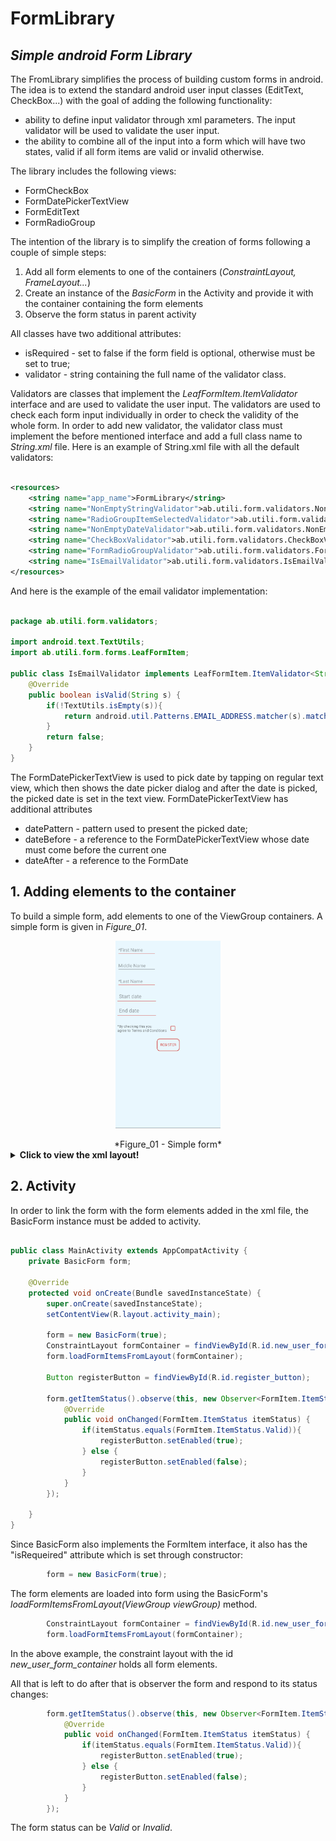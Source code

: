 # FormLibrary
## _Simple android Form Library_

The FromLibrary simplifies the process of building custom forms in android. The idea is to extend the standard android user input classes (EditText, CheckBox...) with the goal of adding the following functionality:

- ability to define input validator through xml parameters. The input validator will be used to validate the user input.
- the ability to combine all of the input into a form which will have two states, valid if all form items are valid or invalid otherwise.


The library includes the following views:

- FormCheckBox
- FormDatePickerTextView
- FormEditText
- FormRadioGroup

The intention of the library is to simplify the creation of forms following a couple of simple steps:

1. Add all form elements to one of the containers (_ConstraintLayout, FrameLayout..._)
2. Create an instance of the _BasicForm_ in the Activity and provide it with the container containing the form elements
3. Observe the form status in parent activity


All classes have two additional attributes:

- isRequired - set to false if the form field is optional, otherwise must be set to true;
- validator - string containing the full name of the validator class.

Validators are classes that implement the *LeafFormItem.ItemValidator<T>* interface and are used to validate the user input. The validators are used to check each form input individually in order to check the validity of the whole form. In order to add new validator, the validator class must implement the before mentioned interface and add a full class name to *String.xml* file. Here is an example of String.xml file with all the default validators:

```xml

<resources>
    <string name="app_name">FormLibrary</string>
    <string name="NonEmptyStringValidator">ab.utili.form.validators.NonEmptyStringValidator</string>
    <string name="RadioGroupItemSelectedValidator">ab.utili.form.validators.RadioGroupValueSelectedValidator</string>
    <string name="NonEmptyDateValidator">ab.utili.form.validators.NonEmptyDateValidator</string>
    <string name="CheckBoxValidator">ab.utili.form.validators.CheckBoxValidator</string>
    <string name="FormRadioGroupValidator">ab.utili.form.validators.FormRadioGroupValidator</string>
    <string name="IsEmailValidator">ab.utili.form.validators.IsEmailValidator</string>
</resources>

```

And here is the example of the email validator implementation:

```java

package ab.utili.form.validators;

import android.text.TextUtils;
import ab.utili.form.forms.LeafFormItem;

public class IsEmailValidator implements LeafFormItem.ItemValidator<String> {
    @Override
    public boolean isValid(String s) {
        if(!TextUtils.isEmpty(s)){
            return android.util.Patterns.EMAIL_ADDRESS.matcher(s).matches();
        }
        return false;
    }
}

```


The FormDatePickerTextView is used to pick date by tapping on regular text view, which then shows the date picker dialog and after the date is picked, the picked date is set in the text view. FormDatePickerTextView has additional attributes

- datePattern - pattern used to present the picked date;
- dateBefore - a reference to the FormDatePickerTextView whose date must come before the current one
- dateAfter - a reference to the FormDate



## 1. Adding elements to the container
To build a simple form, add elements to one of the ViewGroup containers. A simple form is given in *Figure_01*.

<center>
<p>
<img src="./rdm_pics/form_lib_example.png" height="300">
</p>
*Figure_01 - Simple form*
</center>

<details>
  <summary><b>Click to view the xml layout!</b></summary>
  
```xml
<?xml version="1.0" encoding="utf-8"?>
<ConstraintLayout xmlns:android="http://schemas.android.com/apk/res/android"
    xmlns:app="http://schemas.android.com/apk/res-auto"
    xmlns:tools="http://schemas.android.com/tools"
    android:id="@+id/new_user_form_container"
    android:layout_width="match_parent"
    android:layout_height="match_parent"
    tools:context=".MainActivity">

    <FormEditText
        android:id="@+id/first_name_et"
        style="@style/form_edit_text_style"
        app:layout_constraintTop_toTopOf="parent"
        app:layout_constraintStart_toStartOf="parent"
        android:hint="*First Name"
        app:isRequired="true"
        app:validator="@string/NonEmptyStringValidator"/>

    <FormEditText
        android:id="@+id/middle_name_et"
        android:layout_width="150sp"
        android:layout_height="wrap_content"
        app:layout_constraintTop_toBottomOf="@id/first_name_et"
        app:layout_constraintStart_toStartOf="parent"
        android:layout_marginLeft="8dp"
        android:layout_marginTop="16dp"
        android:hint="Middle Name"
        />

    <FormEditText
        android:id="@+id/last_name_et"
        style="@style/form_edit_text_style"
        app:layout_constraintTop_toBottomOf="@id/middle_name_et"
        app:layout_constraintStart_toStartOf="parent"
        android:layout_marginLeft="8dp"
        android:hint="*Last Name"
        app:isRequired="true"
        android:inputType="text"
        app:validator="@string/IsEmailValidator"/>
    

    <FormDatePickerTextView
        android:id="@+id/start_date"
        android:layout_width="150sp"
        android:layout_height="wrap_content"
        android:hint="Start date"
        app:layout_constraintTop_toBottomOf="@id/last_name_et"
        app:layout_constraintStart_toStartOf="parent"
        android:padding="6dp"
        android:background="@drawable/underline"
        android:layout_marginLeft="8dp"
        android:textSize="20dp"
        android:layout_marginTop="16dp"
        app:isRequired="true"
        app:validator="@string/NonEmptyDateValidator"
        app:datePattern="dd / MM / yyyy"/>

    <FormDatePickerTextView
        android:id="@+id/end_date"
        android:layout_width="150sp"
        android:layout_height="wrap_content"
        android:hint="End date"
        app:layout_constraintTop_toBottomOf="@id/start_date"
        app:layout_constraintStart_toStartOf="parent"
        android:padding="6dp"
        android:layout_marginTop="16dp"
        android:background="@drawable/underline"
        android:layout_marginLeft="8dp"
        android:textSize="20dp"
        app:isRequired="true"
        app:validator="@string/NonEmptyDateValidator"
        app:datePattern="dd / MM / yyyy"/>

    <TextView
        android:id="@+id/terms_conditinos_tv"
        android:layout_width="wrap_content"
        android:layout_height="wrap_content"
        app:layout_constraintStart_toStartOf="parent"
        app:layout_constraintTop_toBottomOf="@id/end_date"
        android:layout_marginTop="32dp"
        android:layout_marginLeft="8dp"
        android:text="*By checking this you \nagree to Terms and Conditions"/>

    <FormCheckBox
        android:id="@+id/form_check_box"
        android:layout_width="40dp"
        android:layout_height="40dp"
        app:layout_constraintTop_toTopOf="@id/terms_conditinos_tv"
        app:layout_constraintBottom_toBottomOf="@id/terms_conditinos_tv"
        app:layout_constraintStart_toEndOf="@id/terms_conditinos_tv"
        app:isRequired="true"
        android:buttonTint="@color/brand_text_color_highlighted"
        app:validator="@string/CheckBoxValidator"
        android:layout_marginLeft="8dp"/>

    <AppCompatButton
        android:id="@+id/register_button"
        android:layout_width="wrap_content"
        android:layout_height="wrap_content"
        android:text="Register"
        app:layout_constraintTop_toBottomOf="@id/form_check_box"
        app:layout_constraintStart_toStartOf="parent"
        app:layout_constraintEnd_toEndOf="parent"
        android:padding="4dp"
        android:layout_marginTop="20dp"
        android:textColor="@drawable/custom_button_text_color"
        android:fontFamily="@font/pfbeausansproregular"
        android:enabled="false"
        android:background="@drawable/custom_button"/>
</ConstraintLayout>

      
``` 
</details>


## 2. Activity

In order to link the form with the form elements added in the xml file, the BasicForm instance must be added to activity.


```java

public class MainActivity extends AppCompatActivity {
    private BasicForm form;

    @Override
    protected void onCreate(Bundle savedInstanceState) {
        super.onCreate(savedInstanceState);
        setContentView(R.layout.activity_main);

        form = new BasicForm(true);
        ConstraintLayout formContainer = findViewById(R.id.new_user_form_container);
        form.loadFormItemsFromLayout(formContainer);

        Button registerButton = findViewById(R.id.register_button);

        form.getItemStatus().observe(this, new Observer<FormItem.ItemStatus>() {
            @Override
            public void onChanged(FormItem.ItemStatus itemStatus) {
                if(itemStatus.equals(FormItem.ItemStatus.Valid)){
                    registerButton.setEnabled(true);
                } else {
                    registerButton.setEnabled(false);
                }
            }
        });

    }
}

``` 

Since BasicForm also implements the FormItem interface, it also has the "isRequeired" attribute which is set through constructor:

```java
        form = new BasicForm(true);
``` 

The form elements are loaded into form using the BasicForm's *loadFormItemsFromLayout(ViewGroup viewGroup)* method.

```java
        ConstraintLayout formContainer = findViewById(R.id.new_user_form_container);
        form.loadFormItemsFromLayout(formContainer);
``` 

In the above example, the constraint layout with the id *new_user_form_container* holds all form elements.

All that is left to do after that is observer the form and respond to its status changes:

```java
        form.getItemStatus().observe(this, new Observer<FormItem.ItemStatus>() {
            @Override
            public void onChanged(FormItem.ItemStatus itemStatus) {
                if(itemStatus.equals(FormItem.ItemStatus.Valid)){
                    registerButton.setEnabled(true);
                } else {
                    registerButton.setEnabled(false);
                }
            }
        });
``` 

The form status can be *Valid* or *Invalid*. 






